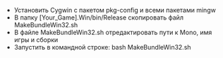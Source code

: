 * Установить Cygwin с пакетом pkg-config и всеми пакетами mingw
* В папку [Your_Game].Win/bin/Release скопировать файл MakeBundleWin32.sh
* В файле MakeBundleWin32.sh отредактировать пути к Mono, имя игры и сборки
* Запустить в командной строке: bash MakeBundleWin32.sh
